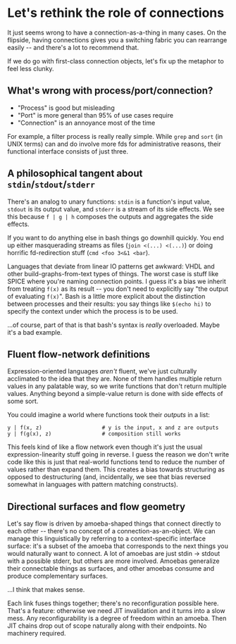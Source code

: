 # Let's rethink the role of connections
It just seems wrong to have a connection-as-a-thing in many cases. On the
flipside, having connections gives you a switching fabric you can rearrange
easily -- and there's a lot to recommend that.

If we do go with first-class connection objects, let's fix up the metaphor to
feel less clunky.


## What's wrong with process/port/connection?
- "Process" is good but misleading
- "Port" is more general than 95% of use cases require
- "Connection" is an annoyance most of the time

For example, a filter process is really really simple. While `grep` and `sort`
(in UNIX terms) can and do involve more fds for administrative reasons, their
functional interface consists of just three.


## A philosophical tangent about `stdin`/`stdout`/`stderr`
There's an analog to unary functions: `stdin` is a function's input value,
`stdout` is its output value, and `stderr` is a stream of its side effects. We
see this because `f | g | h` composes the outputs and aggregates the side
effects.

If you want to do anything else in bash things go downhill quickly. You end up
either masquerading streams as files (`join <(...) <(...)`) or doing horrific
fd-redirection stuff (`cmd <foo 3<&1 <bar`).

Languages that deviate from linear IO patterns get awkward: VHDL and other
build-graphs-from-text types of things. The worst case is stuff like SPICE
where you're naming connection points. I guess it's a bias we inherit from
treating `f(x)` as its result -- you don't need to explicitly say "the output of
evaluating `f(x)`". Bash is a little more explicit about the distinction between
processes and their results: you say things like `$(echo hi)` to specify the
context under which the process is to be used.

...of course, part of that is that bash's syntax is _really_ overloaded. Maybe
it's a bad example.


## Fluent flow-network definitions
Expression-oriented languages _aren't_ fluent, we've just culturally acclimated
to the idea that they are. None of them handles multiple return values in any
palatable way, so we write functions that don't return multiple values. Anything
beyond a simple-value return is done with side effects of some sort.

You could imagine a world where functions took their _outputs_ in a list:

```
y | f(x, z)                   # y is the input, x and z are outputs
y | f(g(x), z)                # composition still works
```

This feels kind of like a flow network even though it's just the usual
expression-linearity stuff going in reverse. I guess the reason we don't write
code like this is just that real-world functions tend to reduce the number of
values rather than expand them. This creates a bias towards structuring as
opposed to destructuring (and, incidentally, we see that bias reversed somewhat
in languages with pattern matching constructs).


## Directional surfaces and flow geometry
Let's say flow is driven by amoeba-shaped things that connect directly to each
other -- there's no concept of a connection-as-an-object. We can manage this
linguistically by referring to a context-specific interface surface: it's a
subset of the amoeba that corresponds to the next things you would naturally
want to connect. A lot of amoebas are just stdin -> stdout with a possible
stderr, but others are more involved. Amoebas generalize their connectable
things as surfaces, and other amoebas consume and produce complementary
surfaces.

...I think that makes sense.

Each link fuses things together; there's no reconfiguration possible here.
That's a feature: otherwise we need JIT invalidation and it turns into a slow
mess. Any reconfigurability is a degree of freedom within an amoeba. Then JIT
chains drop out of scope naturally along with their endpoints. No machinery
required.

